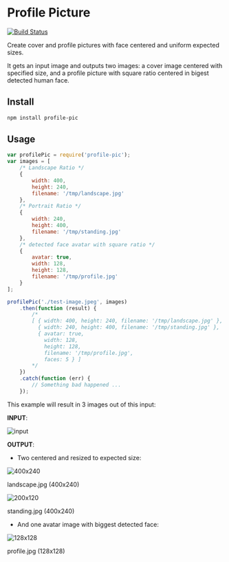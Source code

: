 
# Profile Picture

[![Build Status](https://travis-ci.org/xenomuta/profile-pic.png?branch=master)](https://travis-ci.org/xenomuta/profile-pic)

Create cover and profile pictures with face centered and uniform expected sizes.

It gets an input image and outputs two images: a cover image centered with specified size, and a profile picture with square ratio centered in bigest detected human face.

## Install

```bash
npm install profile-pic
```

## Usage

```javascript
var profilePic = require('profile-pic');
var images = [
    /* Landscape Ratio */
    {
        width: 400,
        height: 240,
        filename: '/tmp/landscape.jpg'
    },
    /* Portrait Ratio */
    {
        width: 240,
        height: 400,
        filename: '/tmp/standing.jpg'
    },
    /* detected face avatar with square ratio */
    {
        avatar: true,
        width: 128,
        height: 128,
        filename: '/tmp/profile.jpg'
    }
];

profilePic('./test-image.jpeg', images)
    .then(function (result) {
		/*
		[ { width: 400, height: 240, filename: '/tmp/landscape.jpg' },
		  { width: 240, height: 400, filename: '/tmp/standing.jpg' },
		  { avatar: true,
		    width: 128,
		    height: 128,
		    filename: '/tmp/profile.jpg',
		    faces: 5 } ]
		*/
    })
    .catch(function (err) {
        // Something bad happened ...
    });
```

This example will result in 3 images out of this input:

**INPUT**:

<img src="https://raw.githubusercontent.com/xenomuta/profile-pic/master/test/images/input.jpg" alt="input">

**OUTPUT**:
- Two centered and resized to expected size:

<img src="https://raw.githubusercontent.com/xenomuta/profile-pic/master/test/images/landscape.jpg" alt="400x240">

landscape.jpg (400x240)

<img src="https://raw.githubusercontent.com/xenomuta/profile-pic/master/test/images/standing.jpg" alt="200x120">

standing.jpg (400x240)

- And one avatar image with biggest detected face:

<img src="https://raw.githubusercontent.com/xenomuta/profile-pic/master/test/images/profile.jpg" alt="128x128">

profile.jpg (128x128)



